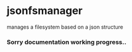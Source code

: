 # jsonfsmanager
manages a filesystem based on a json structure

### Sorry documentation working progress..

